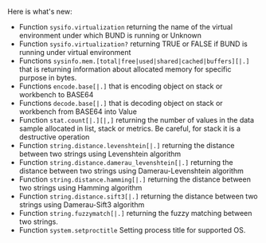 Here is what's new:
* Function ```sysifo.virtualization``` returning the name of the virtual environment under which BUND is running or Unknown
* Function ```sysifo.virtualization?``` returning TRUE or FALSE if BUND is running under virtual environment
* Functions ```sysinfo.mem.[total|free|used|shared|cached|buffers][|.]``` that is returning information about allocated memory for specific purpose in bytes.
* Functions ```encode.base[|.]``` that is encoding object on stack or workbench to BASE64
* Functions ```decode.base[|.]``` that is decoding object on stack or workbench from BASE64 into Value
* Function ```stat.count[|.][|,]``` returning the number of values in the data sample allocated in list, stack or metrics. Be careful, for stack it is a destructive operation
* Function ```string.distance.levenshtein[|.]``` returning the distance between two strings using Levenshtein algorithm
* Function ```string.distance.damerau_levenshtein[|.]``` returning the distance between two strings using Damerau-Levenshtein algorithm
* Function ```string.distance.hamming[|.]``` returning the distance between two strings using Hamming algorithm
* Function ```string.distance.sift3[|.]``` returning the distance between two strings using Damerau-Sift3 algorithm
* Function ```string.fuzzymatch[|.]``` returning the fuzzy matching between two strings.
* Function ```system.setproctitle``` Setting process title for supported OS.
